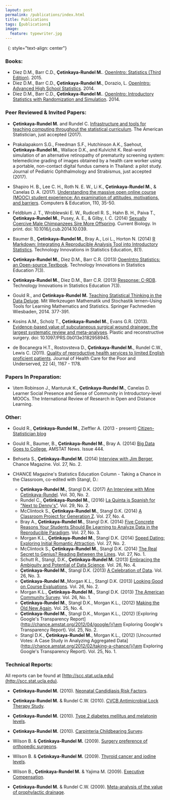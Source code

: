 ```yaml
---
layout: post
permalink: /publications/index.html
title: Publications
tags: [publications]
image:
  feature: typewriter.jpg
---
```


<a href="http://scholar.google.com/citations?user=pUoCPM0AAAAJ&hl=en"><i class="ai ai-google-scholar fa-4x"></i></a> &nbsp;
<a href="https://www.researchgate.net/profile/Mine_Cetinkaya"><i class="ai ai-researchgate fa-4x"></i></a>
{: style="text-align: center"}

### Books:

* Diez D.M., Barr C.D., **Çetinkaya-Rundel M.**. [OpenIntro: Statistics (Third Edition)](https://www.openintro.org/os). 2015.
* Diez D.M., Barr C.D., **Çetinkaya-Rundel M.**, Dorazio, L. [OpenIntro: Advanced High School Statistics](https://www.openintro.org/stat/textbook.php?stat_book=aps). 2014.
* Diez D.M., Barr C.D., **Çetinkaya-Rundel M.**. [OpenIntro: Introductory Statistics with Randomization and Simulation](https://www.openintro.org/stat/textbook.php?stat_book=isrs). 2014.


### Peer Reviewed & Invited Papers:

* **Çetinkaya-Rundel M.** and Rundel C. [Infrastructure and tools for teaching computing throughout the statistical curriculum](http://www.tandfonline.com/doi/abs/10.1080/00031305.2017.1397549). The American Statistician, just accepted (2017).

* Prakalapakorn S.G., Freedman S.F., Hutchinson A.K., Saehout, **Çetinkaya-Rundel M.**, Wallace D.K., and Kulvichit K. Real-world simulation of an alternative retinopathy of prematurity screening system: telemedicine grading of images obtained by a health care worker using a portable, non-contact digital fundus camera in Thailand: a pilot study. Journal of Pediatric Ophthalmology and Strabismus, just accepted (2017).

* Shapiro H. B., Lee C. H., Roth N. E. W., Li K.,  **Çetinkaya-Rundel M.**, \& Canelas D. A. (2017). [Understanding the massive open online course (MOOC) student experience: An examination of attitudes, motivations, and barriers](http://www.sciencedirect.com/science/article/pii/S0360131517300519). Computers \& Education, 110, 35-50.

* Feldblum J. T., Wroblewski E. W., Rudicell R. S., Hahn B. H.,  Paiva T., **Çetinkaya-Rundel M.**, Pusey, A. E., & Gilby, I. C. (2014) [Sexually Coercive Male Chimpanzees Sire More Offspring](http://www.cell.com/current-biology/abstract/S0960-9822(14)01348-7). Current Biology. In print. doi: 10.1016/j.cub.2014.10.039.

* Baumer B., **Çetinkaya-Rundel M.**, Bray A., Loi L., Horton N. (2014) [R Markdown: Integrating A Reproducible Analysis Tool into Introductory Statistics](http://escholarship.org/uc/item/90b2f5xh). Technology Innovations in Statistics Education, 8(1).

* **Çetinkaya-Rundel M.**, Diez D.M., Barr C.R. (2013) [OpenIntro Statistics: an Open-source Textbook](http://escholarship.org/uc/item/6ms0x5nf). Technology Innovations in Statistics Education 7(3).

* **Çetinkaya-Rundel M.**, Diez D.M., Barr C.R. (2013) [Response: C-RDB](http://escholarship.org/uc/item/44d7748d). Technology Innovations in Statistics Education 7(3).

* Gould R., and **Çetinkaya-Rundel M.** [Teaching Statistical Thinking in the Data Deluge](http://link.springer.com/chapter/10.1007/978-3-658-03104-6_27). Mit Werkzeugen Mathematik und Stochastik lernen–Using Tools for Learning Mathematics and Statistics. Springer Fachmedien Wiesbaden, 2014. 377-391.

* Kosins A.M., Scholz T., **Çetinkaya-Rundel M.**, Evans G.R. (2013). [Evidence-based value of subcutaneous surgical wound drainage: the largest systematic review and meta-analyses](http://www.ncbi.nlm.nih.gov/pubmed/23584625). Plastic and reconstructive surgery. doi: 10.1097/PRS.0b013e3182958945.

* de Bocanegra H.T., Rostovsteva D., **Çetinkaya-Rundel M.**, Rundel C.W., Lewis C. (2011). [Quality of reproductive health services to limited English proficient patients](http://www.ncbi.nlm.nih.gov/pubmed/22080701). Journal of Health Care for the Poor and Underserved, 22 (4), 1167 - 1178.


### Papers In Preparation:

* \item Robinson J., Manturuk K., **Çetinkaya-Rundel M.**, Canelas D. Learner Social Presence and Sense of Community in Introductory-level MOOCs. The International Review of Research in Open and Distance Learning.


### Other:

* Gould R., **Çetinkaya-Rundel M.**, Zieffler A. (2013 - present) [Citizen-Statistician blog](http://citizen-statistician.org/)

* Gould R., Baumer, B., **Çetinkaya-Rundel M.**, Bray A. (2014) [Big Data Goes to College](http://magazine.amstat.org/blog/2014/06/01/datafest/), AMSTAT News. Issue 444.

* Behseta S., **Çetinkaya-Rundel M.** (2014) [Interview with Jim Berger](http://chance.amstat.org/2014/04/interview-with-berger), Chance Magazine. Vol. 27, No. 2.

* CHANCE Magazine's Statistics Education Column - Taking a Chance in the Classroom, co-edited with Stangl, D.:
    
    + **Çetinkaya-Rundel M.**, Stangl D.K. (2017) [An Interview with Mine Çetinkaya-Rundel](https://chance.amstat.org/2017/04/interview-mine-cetinkaya-rundel/). Vol. 30, No. 2.
    + Rundel C., **Çetinkaya-Rundel M.**, (2016) [La Quinta is Spanish for "Next to Denny's"](http://chance.amstat.org/2016/04/la-quinta/). Vol. 29, No. 2.
    + McClintock S., **Çetinkaya-Rundel M.**, Stangl D.K. (2014) [A Classroom Project for Generation Z](http://chance.amstat.org/2014/11/classroom/). Vol. 27, No. 4.
    + Bray A., **Çetinkaya-Rundel M.**, Stangl D.K. (2014) [Five Concrete Reasons Your Students Should Be Learning to Analyze Data in the Reproducible Paradigm](http://chance.amstat.org/2014/09/reproducible-paradigm/). Vol. 27, No. 3.
    + Morgan K.L., **Çetinkaya-Rundel M.**, Stangl D.K. (2014) [Speed Dating: Exploring Initial Romantic Attraction](http://chance.amstat.org/2014/04/speed-dating/). Vol. 27, No. 2.
    + McClintock S., **Çetinkaya-Rundel M.**, Stangl D.K. (2014) [The Real Secret to Genius? Reading Between the Lines](http://chance.amstat.org/2014/02/classroom-27-1/). Vol. 27, No. 1.
    + Schutt R., Stangl, D.K., **Çetinkaya-Rundel M.** (2013) [Embracing the Ambiguity and Potential of Data Science](http://chance.amstat.org/2013/11/classroom-26-4/). Vol. 26, No. 4.
    + **Çetinkaya-Rundel M.**, Stangl D.K. (2013) [A Celebration of Data](http://chance.amstat.org/2013/09/classroom_26-3/). Vol. 26, No. 3.
    + **Çetinkaya-Rundel M.**,Morgan K.L., Stangl D.K. (2013) [Looking Good on Course Evaluations](http://chance.amstat.org/2013/04/looking-good/). Vol. 26, No. 2.
    + Morgan K.L., **Çetinkaya-Rundel M.**, Stangl D.K. (2013) [The American Community Survey](http://chance.amstat.org/2013/02/acs/). Vol. 26, No. 1.
    + **Çetinkaya-Rundel M.**, Stangl D.K., Morgan K.L., (2012) [Making the Old New Again](http://chance.amstat.org/2012/11/chance-in-the-classroom-25-4/). Vol. 25, No. 4.
    + **Çetinkaya-Rundel M.**, Stangl D.K., Morgan K.L., (2012) [Exploring Google's Transparency Report](http://chance.amstat.org/2012/04/google/}{\em Exploring Google's Transparency Report). Vol. 25, No. 2.
    + Stangl D.K., **Çetinkaya-Rundel M.**, Morgan K.L., (2012) [Uncounted Votes: A Case Study in Analyzing Aggregated Data](http://chance.amstat.org/2012/02/taking-a-chance/}{\em Exploring Google's Transparency Report). Vol. 25, No. 1.

### Technical Reports:

All reports can be found at [http://scc.stat.ucla.edu](http://scc.stat.ucla.edu).

* **Çetinkaya-Rundel M.** (2010). [Neonatal Candidiasis Risk Factors](http://scc.stat.ucla.edu/page_attachments/0000/0197/neonatalCandidiasis.pdf).

* **Çetinkaya-Rundel M.** & Rundel C.W. (2010). [CVCB Antimicrobial Lock Therapy Study](http://scc.stat.ucla.edu/page_attachments/0000/0145/cvcb.pdf).

* **Çetinkaya-Rundel M.** (2010). [Type 2 diabetes mellitus and melatonin levels](http://scc.stat.ucla.edu/page_attachments/0000/0134/Melatonin.pdf).

* **Çetinkaya-Rundel M.** (2010). [Carpinteria Childbearing Survey](http://scc.stat.ucla.edu/page_attachments/0000/0129/first5sb.pdf).

* Wilson B. & **Çetinkaya-Rundel M.** (2009). [Surgery preference of orthopedic surgeons](http://scc.stat.ucla.edu/page_attachments/0000/0125/ortho-xrays.pdf).

* Wilson B. & **Çetinkaya-Rundel M.** (2009). [Thyroid cancer and iodine levels](http://scc.stat.ucla.edu/page_attachments/0000/0126/thyroid-iodine.pdf).

* Wilson B., **Çetinkaya-Rundel M.** & Yajima M. (2009). [Executive Compensation](http://scc.stat.ucla.edu/page_attachments/0000/0205/executiveComp.pdf).

* **Çetinkaya-Rundel M.** & Rundel C.W. (2009). [Meta-analysis of the value of prophylactic drainage](http://scc.stat.ucla.edu/page_attachments/0000/0206/Meta_analysis.pdf).
